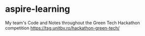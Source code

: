# aspire-learning
My team's Code and Notes throughout the Green Tech Hackathon competition https://tsg.unitbv.ro/hackathon-green-tech/
